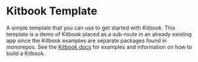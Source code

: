 # Kitbook Template

A simple template that you can use to get started with Kitbook. This template is a demo of Kitbook placed as a sub-route in an already existing app since the Kitbook examples are separate packages found in monorepos. See the [Kitbook docs](https://kitbook.vercel.app/) for examples and information on how to build a Kitbook.